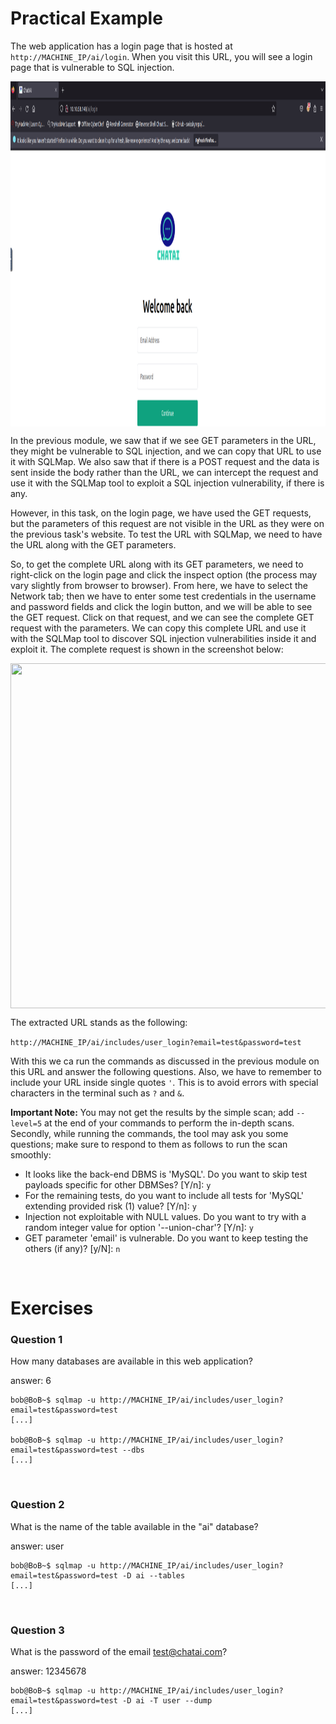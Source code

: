 # Practical Example

The web application has a login page that is hosted at `http://MACHINE_IP/ai/login`. When you visit this URL, you will see a login page that is vulnerable to <span style="color: inherit;">SQL</span> injection.

<img src="../../_resources/6645aa8c024f7893371eb7ac-1728644371711.png" alt="6645aa8c024f7893371eb7ac-1728644371711.png" class="jop-noMdConv" width="1211" height="552" style="display: block; margin: 0 auto;">

In the previous module, we saw that if we see GET parameters in the URL, they might be vulnerable to <span style="color: inherit;">SQL</span> injection, and we can copy that URL to use it with <span style="color: inherit;">SQLMap</span>. We also saw that if there is a POST request and the data is sent inside the body rather than the URL, we can intercept the request and use it with the <span style="color: inherit;">SQLMap</span> tool to exploit a <span style="color: inherit;">SQL</span> injection vulnerability, if there is any.

However, in this task, on the login page, we have used the GET requests, but the parameters of this request are not visible in the URL as they were on the previous task's website. To test the URL with <span style="color: inherit;">SQLMap</span>, we need to have the URL along with the GET parameters.

So, to get the complete URL along with its GET parameters, we need to right-click on the login page and click the inspect option (the process may vary slightly from browser to browser). From here, we have to select the Network tab; then we have to enter some test credentials in the username and password fields and click the login button, and we will be able to see the GET request. Click on that request, and we can see the complete GET request with the parameters. We can copy this complete URL and use it with the <span style="color: inherit;">SQLMap</span> tool to discover <span style="color: inherit;">SQL</span> injection vulnerabilities inside it and exploit it. The complete request is shown in the screenshot below:

<img src="../../_resources/6645aa8c024f7893371eb7ac-1728644.png" class="jop-noMdConv" width="1211" height="552" style="display: block; margin: 0 auto;">

The extracted URL stands as the following:

`http://MACHINE_IP/ai/includes/user_login?email=test&password=test`

With this we ca run the commands as discussed in the previous module on this URL and answer the following questions. Also, we have to remember to include your URL inside single quotes `'`. This is to avoid errors with special characters in the terminal such as `?` and `&`.

**Important Note:** You may not get the results by the simple scan; add `--level=5` at the end of your commands to perform the in-depth scans. Secondly, while running the commands, the tool may ask you some questions; make sure to respond to them as follows to run the scan smoothly:

- It looks like the back-end DBMS is 'MySQL'. Do you want to skip test payloads specific for other DBMSes? \[Y/n\]: `y`
- For the remaining tests, do you want to include all tests for 'MySQL' extending provided risk (1) value? \[Y/n\]: `y`
- Injection not exploitable with NULL values. Do you want to try with a random integer value for option '--union-char'? \[Y/n\]: `y`
- GET parameter 'email' is vulnerable. Do you want to keep testing the others (if any)? \[y/N\]: `n`

&nbsp;

# Exercises

### Question 1

How many databases are available in this web application?

answer: 6

```shell
bob@BoB~$ sqlmap -u http://MACHINE_IP/ai/includes/user_login?email=test&password=test
[...]

bob@BoB~$ sqlmap -u http://MACHINE_IP/ai/includes/user_login?email=test&password=test --dbs
[...]
```

&nbsp;

### Question 2

What is the name of the table available in the "ai" database?

answer: user

```shell
bob@BoB~$ sqlmap -u http://MACHINE_IP/ai/includes/user_login?email=test&password=test -D ai --tables
[...]
```

&nbsp;

### Question 3

What is the password of the email test@chatai.com?

answer: 12345678

```shell
bob@BoB~$ sqlmap -u http://MACHINE_IP/ai/includes/user_login?email=test&password=test -D ai -T user --dump
[...]
```